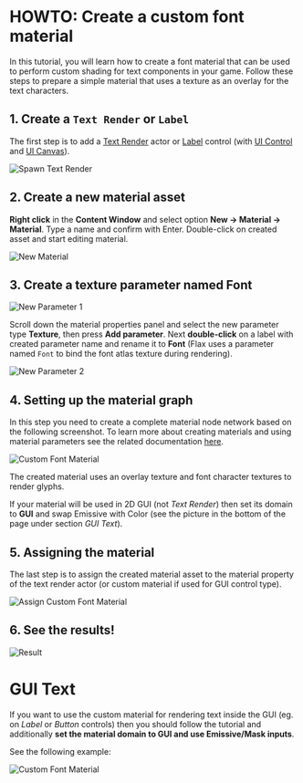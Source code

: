 # HOWTO: Create a custom font material

In this tutorial, you will learn how to create a font material that can be used to perform custom shading for text components in your game. Follow these steps to prepare a simple material that uses a texture as an overlay for the text characters.

## 1. Create a `Text Render` or `Label`

The first step is to add a [Text Render](../text-render/index.md) actor or [Label](../controls/label.md) control (with [UI Control](../control/index.md) and [UI Canvas](../canvas/index.md)).

![Spawn Text Render](media/spawn-text-render.png)

## 2. Create a new material asset

**Right click** in the **Content Window** and select option **New -> Material -> Material**. Type a name and confirm with Enter. Double-click on created asset and start editing material.

![New Material](../../graphics/materials/media/new-material.jpg)

## 3. Create a texture parameter named **Font**

![New Parameter 1](media/texture-parameter-font-1.png)

Scroll down the material properties panel and select the new parameter type **Texture**, then press **Add parameter**. Next **double-click** on a label with created parameter name and rename it to **Font** (Flax uses a parameter named `Font` to bind the font atlas texture during rendering).

![New Parameter 2](media/texture-parameter-font-2.png)

## 4. Setting up the material graph

In this step you need to create a complete material node network based on the following screenshot. To learn more about creating materials and using material parameters see the related documentation [here](../../graphics/materials/index.md).

![Custom Font Material](media/custom-font-material-graph-1.png)

The created material uses an overlay texture and font character textures to render glyphs.

If your material will be used in 2D GUI (not *Text Render*) then set its domain to **GUI** and swap Emissive with Color (see the picture in the bottom of the page under section *GUI Text*).

## 5. Assigning the material

The last step is to assign the created material asset to the material property of the text render actor (or custom material if used for GUI control type).

![Assign Custom Font Material](media/set-custom-font-material.png)

## 6. See the results!

![Result](media/custom-font-material-result.png)

# GUI Text

If you want to use the custom material for rendering text inside the GUI (eg. on *Label* or *Button* controls) then you should follow the tutorial and additionally **set the material domain to GUI and use Emissive/Mask inputs**. 

See the following example:

![Custom Font Material](media/custom-font-material-graph-2.png)


